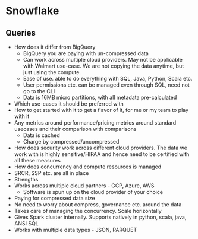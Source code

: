 # Snowflake

## Queries

- How does it differ from BigQuery
  - BigQuery you are paying with un-compressed data
  - Can work across multiple cloud providers. May not be applicable with
    Walmart use-case. We are not copying the data anytime, but just using the
    compute.
  - Ease of use. able to do everything with SQL, Java, Python, Scala etc.
  - User permissions etc. can be managed even through SQL, need not go to the
    CLI
  - Data is 16MB micro partitions, with all metadata pre-calculated
- Which use-cases it should be preferred with
- How to get started with it to get a flavor of it, for me or my team to play
  with it
- Any metrics around performance/pricing metrics around standard usecases and
  their comparison with comparisons
  - Data is cached
  - Charge by compressed/uncompressed
- How does security work across different cloud providers. The data we work
  with is highly sensitive/HIPAA and hence need to be certified with all these
  measures
- How does concurrency and compute resources is managed
- SRCR, SSP etc. are all in place
- Strengths
- Works across multiple cloud partners - GCP, Azure, AWS
  - Software is spun up on the cloud provider of your choice
- Paying for compressed data size
- No need to worry about compress, governance etc. around the data
- Takes care of managing the concurrency. Scale horizontally
- Gives Spark cluster internally. Supports natively in python, scala, java,
  ANSI SQL
- Works with multiple data types - JSON, PARQUET
